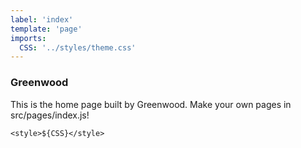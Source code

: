 ```yaml
---
label: 'index'
template: 'page'
imports:
  CSS: '../styles/theme.css'
---
```


### Greenwood

This is the home page built by Greenwood. Make your own pages in src/pages/index.js!

```render
<style>${CSS}</style>
```
